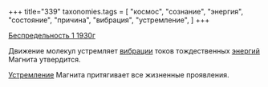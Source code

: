 +++
title="339"
taxonomies.tags = [
 "космос",
 "сознание",
 "энергия",
 "состояние",
 "причина",
 "вибрация",
 "устремление",
]
+++

[Беспредельность 1 1930г](/agni/1930)

Движение молекул устремляет [вибрации](/tags/вибрация) токов тождественных [энергий](/tags/устремление) Магнита утвердится.   

[Устремление](/tags/устремление) Магнита притягивает все жизненные проявления.